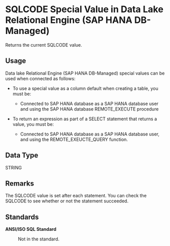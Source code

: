 <!-- loio331a79135cce4f3694f4fbe7ed33eaea -->

# SQLCODE Special Value in Data Lake Relational Engine \(SAP HANA DB-Managed\)

Returns the current SQLCODE value.



<a name="loio331a79135cce4f3694f4fbe7ed33eaea__section_agt_pxr_btb"/>

## Usage

Data lake Relational Engine \(SAP HANA DB-Managed\) special values can be used when connected as follows:

-   To use a special value as a column default when creating a table, you must be:
    -   Connected to SAP HANA database as a SAP HANA database user and using the SAP HANA database REMOTE\_EXECUTE procedure

-   To return an expression as part of a SELECT statement that returns a value, you must be:
    -   Connected to SAP HANA database as a SAP HANA database user, and using the REMOTE\_EXEUCTE\_QUERY function.




<a name="loio331a79135cce4f3694f4fbe7ed33eaea__section_fsz_x2r_btb"/>

## Data Type

STRING



<a name="loio331a79135cce4f3694f4fbe7ed33eaea__section_cb4_y2r_btb"/>

## Remarks

The SQLCODE value is set after each statement. You can check the SQLCODE to see whether or not the statement succeeded.



<a name="loio331a79135cce4f3694f4fbe7ed33eaea__section_kpw_y2r_btb"/>

## Standards


<dl>
<dt><b>

ANSI/ISO SQL Standard

</b></dt>
<dd>

Not in the standard.



</dd>
</dl>

